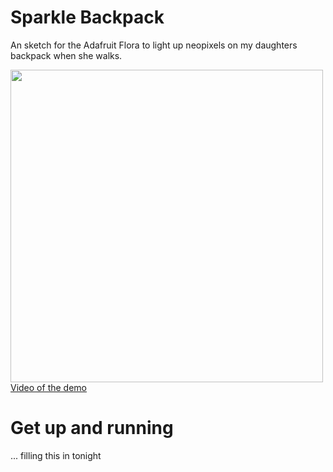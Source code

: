 # Sparkle Backpack

An sketch for the Adafruit Flora to light up neopixels on my daughters backpack when she walks.

<div>
    <img src="demo.gif" style="width:500px">
</div>
<a href="https://vimeo.com/229316337">Video of the demo</a>

# Get up and running

... filling this in tonight